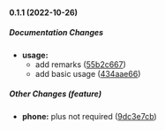 #### 0.1.1 (2022-10-26)

##### Documentation Changes

* **usage:**
  *  add remarks ([55b2c667](https://github.com/axsmak/country_by_phone/commit/55b2c667a1363d861dd738bad9df6ba81e763b74))
  *  add basic usage ([434aae66](https://github.com/axsmak/country_by_phone/commit/434aae66ad54d807d0d3c1ff78448781e47c518d))

##### Other Changes (feature)

* **phone:**  plus not required ([9dc3e7cb](https://github.com/axsmak/country_by_phone/commit/9dc3e7cbf8e8531658d61d71d04703bd8f657eeb))
